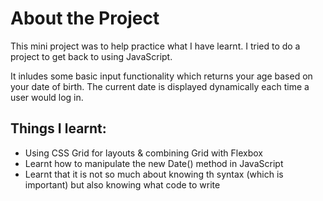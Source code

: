 # About the Project
This mini project was to help practice what I have learnt. I tried to do a project to get back to using JavaScript. 

It inludes some basic input functionality which returns your age based on your date of birth. The current date is displayed dynamically each time a user would log in. 

## Things I learnt:
- Using CSS Grid for layouts & combining Grid with Flexbox 
- Learnt how to manipulate the new Date() method in JavaScript
- Learnt that it is not so much about knowing th syntax (which is important) but also knowing what code to write
